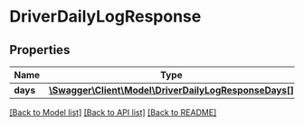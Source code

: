 # DriverDailyLogResponse

## Properties
Name | Type | Description | Notes
------------ | ------------- | ------------- | -------------
**days** | [**\Swagger\Client\Model\DriverDailyLogResponseDays[]**](DriverDailyLogResponseDays.md) |  | [optional] 

[[Back to Model list]](../README.md#documentation-for-models) [[Back to API list]](../README.md#documentation-for-api-endpoints) [[Back to README]](../README.md)


